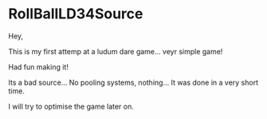 # RollBallLD34Source

Hey,

This is my first attemp at a ludum dare game... veyr simple game!

Had fun making it!

Its a bad source...
No pooling systems, nothing...
It was done in a very short time.

I will try to optimise the game later on.
